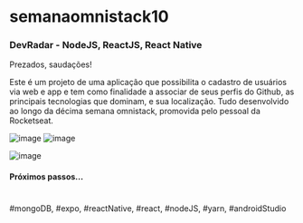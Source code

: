 # semanaomnistack10
### DevRadar - NodeJS, ReactJS, React Native

Prezados, saudações!

Este é um projeto de uma aplicação que possibilita o cadastro de usuários via web e app e tem como finalidade
a associar de seus perfis do Github, as principais tecnologias que dominam, e sua localização.
Tudo desenvolvido ao longo da décima semana omnistack, promovida pelo pessoal da Rocketseat.

![image](https://user-images.githubusercontent.com/35278753/73420510-7e3a4e00-4301-11ea-842d-05c3c3cbd93d.png)
![image](https://user-images.githubusercontent.com/35278753/73420572-ae81ec80-4301-11ea-8912-baec500c37c2.png)

![image](https://user-images.githubusercontent.com/35278753/73420727-45e73f80-4302-11ea-997c-ef60f2ef7cb0.png)

#### Próximos passos...
#
#
#
#
#mongoDB, #expo, #reactNative, #react, #nodeJS, #yarn, #androidStudio
